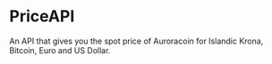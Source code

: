 # PriceAPI
An API that gives you the spot price of Auroracoin for Islandic Krona, Bitcoin, Euro and US Dollar.
